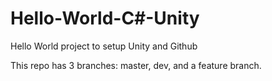 # Hello-World-C#-Unity
 Hello World project to setup Unity and Github

 This repo has 3 branches: master, dev, and a feature branch.
